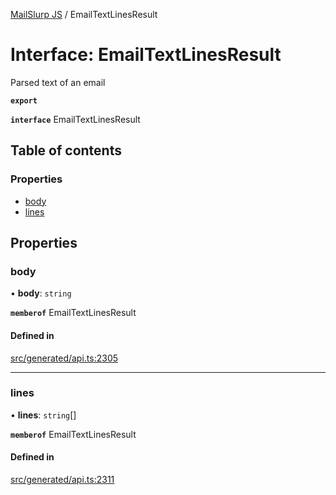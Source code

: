 [MailSlurp JS](../README.md) / EmailTextLinesResult

# Interface: EmailTextLinesResult

Parsed text of an email

**`export`**

**`interface`** EmailTextLinesResult

## Table of contents

### Properties

- [body](EmailTextLinesResult.md#body)
- [lines](EmailTextLinesResult.md#lines)

## Properties

### body

• **body**: `string`

**`memberof`** EmailTextLinesResult

#### Defined in

[src/generated/api.ts:2305](https://github.com/mailslurp/mailslurp-client/blob/6bcf839/src/generated/api.ts#L2305)

___

### lines

• **lines**: `string`[]

**`memberof`** EmailTextLinesResult

#### Defined in

[src/generated/api.ts:2311](https://github.com/mailslurp/mailslurp-client/blob/6bcf839/src/generated/api.ts#L2311)
